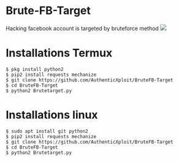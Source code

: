 # Brute-FB-Target
Hacking facebook account is targeted by bruteforce method
<img src="https://github.com/AuthenticXploit/BruteFB-Target/blob/main/Screenshot_2020-12-10-20-17-08-picsay.png">
# Installations Termux
```
$ pkg install python2
$ pip2 install requests mechanize
$ git clone https://github.com/AuthenticXploit/BruteFB-Target
$ cd BruteFB-Target
$ python2 Brutetarget.py
```
# Installations linux
```
$ sudo apt install git python2
$ pip2 install requests mechanize 
$ git clone https://github.com/AuthenticXploit/BruteFB-Target
$ cd BruteFB-Target
$ python2 Brutetarget.py
```
